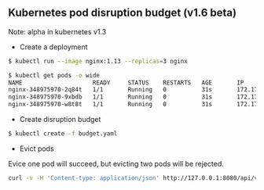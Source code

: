## Kubernetes pod disruption budget (v1.6 beta)

Note: alpha in kubernetes v1.3

- Create a deployment

```sh
$ kubectl run --image nginx:1.13 --replicas=3 nginx

$ kubectl get pods -o wide
NAME                    READY     STATUS    RESTARTS   AGE       IP           NODE
nginx-348975970-2q84t   1/1       Running   0          31s       172.17.0.4   127.0.0.1
nginx-348975970-9xbdb   1/1       Running   0          31s       172.17.0.2   127.0.0.1
nginx-348975970-w8t8t   1/1       Running   0          31s       172.17.0.3   127.0.0.1
```

- Create disruption budget

```sh
$ kubectl create -f budget.yaml
```

- Evict pods

Evice one pod will succeed, but evicting two pods will be rejected.

```sh
curl -v -H 'Content-type: application/json' http://127.0.0.1:8080/api/v1/namespaces/default/pods/nginx-348975970-2q84t/eviction -d @eviction.json
```
